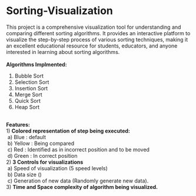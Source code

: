 # Sorting-Visualization
This project is a comprehensive visualization tool for understanding and comparing different sorting algorithms. It provides an interactive platform to visualize the step-by-step process of various sorting techniques, making it an excellent educational resource for students, educators, and anyone interested in learning about sorting algorithms.
<br><br>
<b>Algorithms Implmented: </b><br>
1) Bubble Sort <br>
2) Selection Sort <br>
3) Insertion Sort <br>
4) Merge Sort <br>
5) Quick Sort <br>
6) Heap Sort <br>
<br>
<b>Features:</b><br>
1) <b>Colored representation of step being executed:<br></b>
&nbsp;a) Blue : default<br>
&nbsp;b) Yellow : Being compared<br>
&nbsp;c) Red : Identified as in incorrect position and to be moved<br>
&nbsp;d) Green : In correct position<br>
2) <b>3 Controls for visualizations</b><br>
&nbsp;a) Speed of visualization (5 speed levels)<br>
&nbsp;b) Data size ()<br>
&nbsp;c) Generation of new data (Randomly generate new data).<br>
3) <b>Time and Space complexity of algorithm being visualized.</b>
